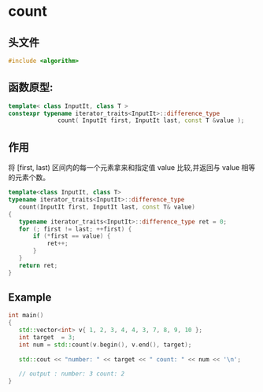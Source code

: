 # count

## 头文件
```cpp
#include <algorithm>  
```


## 函数原型:

```cpp
template< class InputIt, class T >
constexpr typename iterator_traits<InputIt>::difference_type
              count( InputIt first, InputIt last, const T &value );
```

## 作用
 将 [first, last) 区间内的每一个元素拿来和指定值 value 比较,并返回与 value 相等的元素个数。
 
 ```cpp
template<class InputIt, class T>
typename iterator_traits<InputIt>::difference_type
    count(InputIt first, InputIt last, const T& value)
{
    typename iterator_traits<InputIt>::difference_type ret = 0;
    for (; first != last; ++first) {
        if (*first == value) {
            ret++;
        }
    }
    return ret;
}
 ```
 
 ## Example
  
 ```cpp
int main()
{
    std::vector<int> v{ 1, 2, 3, 4, 4, 3, 7, 8, 9, 10 };
    int target  = 3;
    int num = std::count(v.begin(), v.end(), target);
    
    std::cout << "number: " << target << " count: " << num << '\n';
    
    // output : number: 3 count: 2
}
 ```
